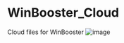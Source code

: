 # WinBooster_Cloud
Cloud files for WinBooster
![image](https://user-images.githubusercontent.com/35975332/236732823-73773df4-83ad-45b1-aa28-6d05455a0617.png)

